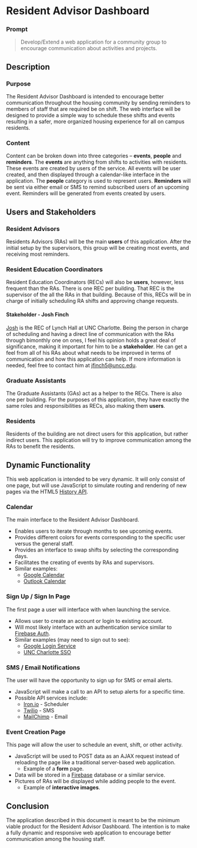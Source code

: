 # Resident Advisor Dashboard

### Prompt

> Develop/Extend a web application for a community group to encourage communication about activities and projects.

## Description

### Purpose

The Resident Advisor Dashboard is intended to encourage better communication throughout the housing community by sending reminders to members of staff that are required be on shift. The web interface will be designed to provide a simple way to schedule these shifts and events resulting in a safer, more organized housing experience for all on campus residents.

### Content

Content can be broken down into three categories – __events__, __people__ and __reminders__. The __events__ are anything from shifts to activities with residents. These events are created by users of the service. All events will be user created, and then displayed through a calendar-like interface in the application. The __people__ category is used to represent users. __Reminders__ will be sent via either email or SMS to remind subscribed users of an upcoming event. Reminders will be generated from events created by users.

<div style="page-break-after: always"></div>

## Users and Stakeholders

### Resident Advisors

Residents Advisors (RAs) will be the main __users__ of this application. After the initial setup by the supervisors, this group will be creating most events, and receiving most reminders.

### Resident Education Coordinators

Resident Education Coordinators (RECs) will also be __users__, however, less frequent than the RAs. There is one REC per building. That REC is the supervisor of the all the RAs in that building. Because of this, RECs will be in charge of initially scheduling RA shifts and approving change requests.

#### Stakeholder - Josh Finch

[Josh](http://housing.uncc.edu/directory/josh-finch) is the REC of Lynch Hall at UNC Charlotte. Being the person in charge of scheduling and having a direct line of communication with the RAs through bimonthly one on ones, I feel his opinion holds a great deal of significance, making it important for him to be a __stakeholder__. He can get a feel from all of his RAs about what needs to be improved in terms of communication and how this application can help. If more information is needed, feel free to contact him at [jfinch5@uncc.edu](mailto:jfinch5@uncc.edu).

### Graduate Assistants

The Graduate Assistants (GAs) act as a helper to the RECs. There is also one per building. For the purposes of this application, they have exactly the same roles and responsibilities as RECs, also making them __users__.

### Residents

Residents of the building are not direct users for this application, but rather indirect users. This application will try to improve communication among the RAs to benefit the residents.

<div style="page-break-after: always"></div>

## Dynamic Functionality

This web application is intended to be very dynamic. It will only consist of one page, but will use JavaScript to simulate routing and rendering of new pages via the HTML5 [History API](https://developer.mozilla.org/en-US/docs/Web/API/History).

### Calendar

The main interface to the Resident Advisor Dashboard.
  - Enables users to iterate through months to see upcoming events.
  - Provides different colors for events corresponding to the specific user versus the general staff.
  - Provides an interface to swap shifts by selecting the corresponding days.
  - Facilitates the creating of events by RAs and supervisors.
  - Similar examples:
    - [Google Calendar](https://calendar.google.com/)
    - [Outlook Calendar](https://outlook.live.com/owa/?path=/calendar/view/Month)

### Sign Up / Sign In Page

The first page a user will interface with when launching the service.
  - Allows user to create an account or login to existing account.
  - Will most likely interface with an authentication service similar to [Firebase Auth](https://firebase.google.com/docs/auth/).
  - Similar examples (may need to sign out to see):
    - [Google Login Service](https://accounts.google.com/ServiceLogin)
    - [UNC Charlotte SSO](https://uncc.instructure.com)

<div style="page-break-after: always"></div>

### SMS / Email Notifications

The user will have the opportunity to sign up for SMS or email alerts.
  - JavaScript will make a call to an API to setup alerts for a specific time.
  - Possible API services include:
    - [Iron.io](https://www.iron.io/) - Scheduler
    - [Twilio](https://www.twilio.com/) - SMS
    - [MailChimp](https://mailchimp.com/) - Email

### Event Creation Page

This page will allow the user to schedule an event, shift, or other activity.
  - JavaScript will be used to POST data as an AJAX request instead of reloading the page like a traditional server-based web application.
    - Example of a __form__ page.
  - Data will be stored in a [Firebase](https://firebase.google.com/) database or a similar service.
  - Pictures of RAs will be displayed while adding people to the event.
    - Example of __interactive images__.


## Conclusion

The application described in this document is meant to be the minimum viable product for the Resident Advisor Dashboard. The intention is to make a fully dynamic and responsive web application to encourage better communication among the housing staff.
